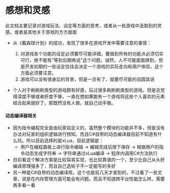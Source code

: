 # 感想和灵感
此文档主要记录对游戏玩法、设定等方面的思考，或者从一些游戏中汲取到的灵感。或者是其他关于游戏的方方面面

- 从《戴森球计划》的成功，发现了很多在游戏开发中需要注意的事情：
    1. 对游戏各个功能的设定必须要尽可能详细，要做到所有的功能点必须切实可行，绝不能有“等到后期再说”这个问题。诚然，人不可能面面俱到，但是开发初期的一些设定往往会决定一个游戏的实际走向和用户体验，这个方面必须要注意。
    2. 游戏可以没有很身后的背景，但是一旦有了，就要尽可能的自圆其说

- 个人对于刷刷刷类型的游戏颇有好感，玩过很多刷刷刷类型的游戏。但是总觉得深度不够或者肝度不够，一直在想如果能有一个游戏将这些个人喜欢的元素结合起来就好了，那既然没有人做，就自己动手做。

#### 动态编译器相关
- 因为指令编程完全是由玩家自定义的，虽然整个模块的功能并不多，但是没有办法对玩家的组织逻辑进行预知。而且C#自带的动态编译器目前不知道有什么坑。所以目前选择的是xLua，目前逻辑是：
    - 用户在编程面板上进行指令编辑 -> 编辑完成后按下保存 -> 根据用户的指令动态生成字符串 -> 字符串通过xLua编译 -> 程序内调用C#方法执行
- 目前看这个解决方案是比较容易实现，也比较靠谱的一个，至少比自己从头肝编译原理强多了，而且自己造轮子不一定能写的多好
- 另一种是C#自带的动态编译库。这个也是前几天才查到的，不过看了一些文章，说是在内存管理方面可能会有问题。而且不知道跨平台性能怎么样。需要再多看一看